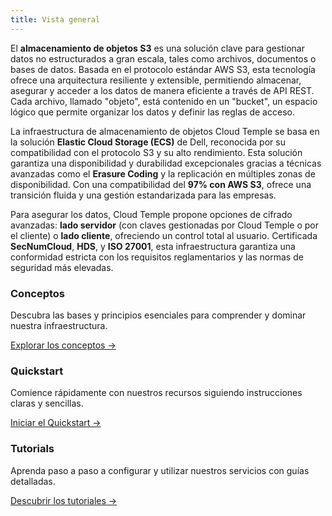 ```yaml
---
title: Vista general
---
```


El **almacenamiento de objetos S3** es una solución clave para gestionar datos no estructurados a gran escala, tales como archivos, documentos o bases de datos. Basada en el protocolo estándar AWS S3, esta tecnología ofrece una arquitectura resiliente y extensible, permitiendo almacenar, asegurar y acceder a los datos de manera eficiente a través de API REST. Cada archivo, llamado "objeto", está contenido en un "bucket", un espacio lógico que permite organizar los datos y definir las reglas de acceso.

La infraestructura de almacenamiento de objetos Cloud Temple se basa en la solución **Elastic Cloud Storage (ECS)** de Dell, reconocida por su compatibilidad con el protocolo S3 y su alto rendimiento. Esta solución garantiza una disponibilidad y durabilidad excepcionales gracias a técnicas avanzadas como el **Erasure Coding** y la replicación en múltiples zonas de disponibilidad. Con una compatibilidad del **97% con AWS S3**, ofrece una transición fluida y una gestión estandarizada para las empresas.

Para asegurar los datos, Cloud Temple propone opciones de cifrado avanzadas: **lado servidor** (con claves gestionadas por Cloud Temple o por el cliente) o **lado cliente**, ofreciendo un control total al usuario. Certificada **SecNumCloud**, **HDS**, y **ISO 27001**, esta infraestructura garantiza una conformidad estricta con los requisitos reglamentarios y las normas de seguridad más elevadas.


<div class="card-grid">
  <div class="card">
    <h3>Conceptos</h3>
    <p>Descubra las bases y principios esenciales para comprender y dominar nuestra infraestructura.</p>
    <a href="./oss/concepts" class="card-link">Explorar los conceptos &rarr;</a>
  </div>
  <div class="card">
    <h3>Quickstart</h3>
    <p>Comience rápidamente con nuestros recursos siguiendo instrucciones claras y sencillas.</p>
    <a href="./oss/quickstart" class="card-link">Iniciar el Quickstart &rarr;</a>
  </div>
    <div class="card">
    <h3>Tutorials</h3>
    <p>Aprenda paso a paso a configurar y utilizar nuestros servicios con guías detalladas.</p>
    <a href="./oss/tutorials" class="card-link">Descubrir los tutoriales &rarr;</a>
  </div>
</div>